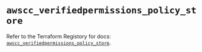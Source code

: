 # `awscc_verifiedpermissions_policy_store`

Refer to the Terraform Registory for docs: [`awscc_verifiedpermissions_policy_store`](https://registry.terraform.io/providers/hashicorp/awscc/0.70.0/docs/resources/verifiedpermissions_policy_store).
